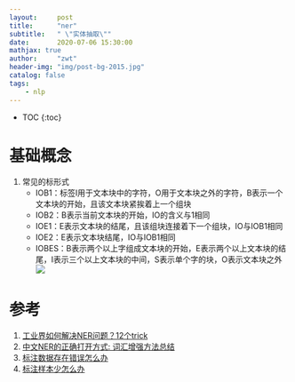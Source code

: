 ```yaml
---
layout:     post
title:      "ner"
subtitle:   " \"实体抽取\""
date:       2020-07-06 15:30:00 
mathjax: true
author:     "zwt"
header-img: "img/post-bg-2015.jpg"
catalog: false
tags:
    - nlp
---
```

* TOC
{:toc}

# 基础概念
1. 常见的标形式
	- IOB1：标签I用于文本块中的字符，O用于文本块之外的字符，B表示一个文本块的开始，且该文本块紧挨着上一个组块
	- IOB2：B表示当前文本块的开始，IO的含义与1相同
	- IOE1：E表示文本块的结尾，且该组块连接着下一个组块，IO与IOB1相同
	- IOE2：E表示文本块结尾，IO与IOB1相同
	- IOBES：B表示两个以上字组成文本块的开始，E表示两个以上文本块的结尾，I表示三个以上文本块的中间，S表示单个字的块，O表示文本块之外
![](https://zwt0204.github.io//img/ner.png)

# 参考
1. [工业界如何解决NER问题？12个trick](https://zhuanlan.zhihu.com/p/152463745)
2. [中文NER的正确打开方式: 词汇增强方法总结](https://zhuanlan.zhihu.com/p/142615620)
3. [标注数据存在错误怎么办](https://zhuanlan.zhihu.com/p/146557232)
4. [标注样本少怎么办](https://zhuanlan.zhihu.com/p/146777068)

